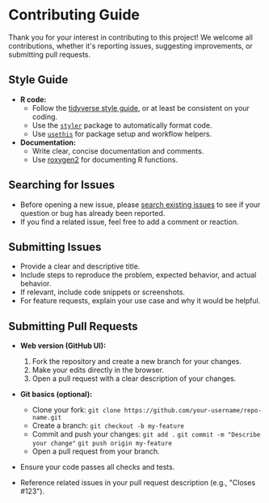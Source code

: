 # Contributing Guide

Thank you for your interest in contributing to this project! We welcome all contributions, whether it's reporting issues, suggesting improvements, or submitting pull requests.

## Style Guide

- **R code:**
  - Follow the [tidyverse style guide](https://style.tidyverse.org/), or at least be consistent on your coding.
  - Use the [`styler`](https://styler.r-lib.org/) package to automatically format code.
  - Use [`usethis`](https://usethis.r-lib.org/) for package setup and workflow helpers.
- **Documentation:**
  - Write clear, concise documentation and comments.
  - Use [roxygen2](https://roxygen2.r-lib.org/) for documenting R functions.

## Searching for Issues

- Before opening a new issue, please [search existing issues](../../issues) to see if your question or bug has already been reported.
- If you find a related issue, feel free to add a comment or reaction.

## Submitting Issues

- Provide a clear and descriptive title.
- Include steps to reproduce the problem, expected behavior, and actual behavior.
- If relevant, include code snippets or screenshots.
- For feature requests, explain your use case and why it would be helpful.

## Submitting Pull Requests

- **Web version (GitHub UI):**
  1. Fork the repository and create a new branch for your changes.
  2. Make your edits directly in the browser.
  3. Open a pull request with a clear description of your changes.
- **Git basics (optional):**
  - Clone your fork:
    `git clone https://github.com/your-username/repo-name.git`
  - Create a branch:
    `git checkout -b my-feature`
  - Commit and push your changes:
    `git add .`
    `git commit -m "Describe your change"`
    `git push origin my-feature`
  - Open a pull request from your branch.

- Ensure your code passes all checks and tests.
- Reference related issues in your pull request description (e.g., "Closes #123").
